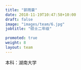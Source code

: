 ```yaml
---
title: "郭雨豪"
date: 2018-11-19T10:47:58+10:00
draft: false
image: "images/team/6.jpg"
jobtitle: "硕士二年级"

promoted: true
weight: 8
layout: team
---
```


本科：湖南大学  
